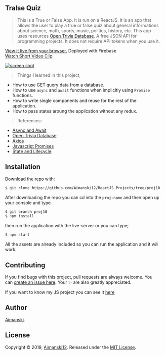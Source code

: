 ## Tralse Quiz

> This is a True or False App. It is run on a ReactJS. It is an app that allows the user to play a true or false quiz about general informations about science, math, sports, music, politics, history, etc. This app uses resources [Open Trivia Database](https://opentdb.com/api_config.php). A free JSON API for programming projects. It does not require API tokens when you use it.

[View it live from your browser.](http://bit.ly/2NXdPON) Deployed with Firebase<br>
[Watch Short Video Clip](https://www.youtube.com/watch?v=p9yRbI88yXo&feature=youtu.be) <br>

<div float="left">
  <a href="https://www.youtube.com/watch?v=p9yRbI88yXo&feature=youtu.be">
    <img src="https://github.com/Aimanski12/proj-resource/blob/master/libs/react/react10-tralse.gif" alt="screen shot">
  </a>
</div>

> Things I learned in this project;
  * How to use GET query data from a database.
  * How to use `async` and `await` functions when implicitly using `Promise` functions.
  * How to write single components and reuse for the rest of the application.
  * How to pass states aroung the application without any redux.
  
  > References:
  * [Async and Await](https://developer.mozilla.org/en-US/docs/Web/JavaScript/Reference/Statements/async_function)
  * [Open Trivia Database](https://opentdb.com/api_config.php)
  * [Axios](https://www.npmjs.com/package/axios)
  * [Javascript Promises](https://developer.mozilla.org/en-US/docs/Web/JavaScript/Reference/Global_Objects/Promise)
  * [State and Lifecycle](https://reactjs.org/docs/state-and-lifecycle.html)

## Installation

Download the repo with:

```bash
$ git clone https://github.com/Aimanski12/ReactJS_Projects/tree/proj10 proj-name
```

After downloading the repo you can cd into the `proj-name` and then open up your console and type 

```bash
$ git branch proj10
$ npm install
```

then run the application with the live-server or you can type;

```bash
$ npm start
```

All the assets are already included so you can run the application and it will work. 

## Contributing

If you find bugs with this project, pull requests are always welcome. You can [create an issue here](https://github.com/Aimanski12/ReactJS_Projects/issues/new).
Your :sparkles: are also greatly appreciated.

If you want to know my JS project you can see it [here](http://bit.ly/aiman-javascript-projects)

## Author

[Aimanski](http://bit.ly/aiman-profile-github).

## License 

Copyright © 2019, [Aimanski12](http://bit.ly/aiman-profile-github).
Released under the [MIT License](LICENSE).

